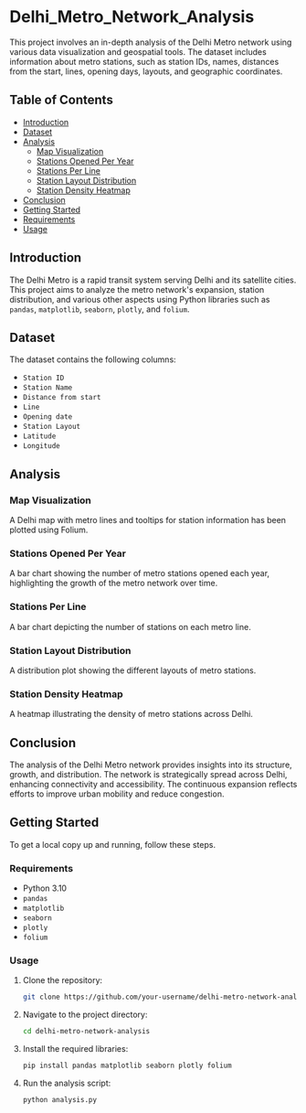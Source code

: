 # Delhi_Metro_Network_Analysis

This project involves an in-depth analysis of the Delhi Metro network using various data visualization and geospatial tools. The dataset includes information about metro stations, such as station IDs, names, distances from the start, lines, opening days, layouts, and geographic coordinates.

## Table of Contents
- [Introduction](#introduction)
- [Dataset](#dataset)
- [Analysis](#analysis)
  - [Map Visualization](#map-visualization)
  - [Stations Opened Per Year](#stations-opened-per-year)
  - [Stations Per Line](#stations-per-line)
  - [Station Layout Distribution](#station-layout-distribution)
  - [Station Density Heatmap](#station-density-heatmap)
- [Conclusion](#conclusion)
- [Getting Started](#getting-started)
- [Requirements](#requirements)
- [Usage](#usage)

## Introduction
The Delhi Metro is a rapid transit system serving Delhi and its satellite cities. This project aims to analyze the metro network's expansion, station distribution, and various other aspects using Python libraries such as `pandas`, `matplotlib`, `seaborn`, `plotly`, and `folium`.

## Dataset
The dataset contains the following columns:
- `Station ID`
- `Station Name`
- `Distance from start`
- `Line`
- `Opening date`
- `Station Layout`
- `Latitude`
- `Longitude`

## Analysis
### Map Visualization
A Delhi map with metro lines and tooltips for station information has been plotted using Folium.

### Stations Opened Per Year
A bar chart showing the number of metro stations opened each year, highlighting the growth of the metro network over time.

### Stations Per Line
A bar chart depicting the number of stations on each metro line.

### Station Layout Distribution
A distribution plot showing the different layouts of metro stations.

### Station Density Heatmap
A heatmap illustrating the density of metro stations across Delhi.

## Conclusion
The analysis of the Delhi Metro network provides insights into its structure, growth, and distribution. The network is strategically spread across Delhi, enhancing connectivity and accessibility. The continuous expansion reflects efforts to improve urban mobility and reduce congestion.

## Getting Started
To get a local copy up and running, follow these steps.

### Requirements
- Python 3.10
- `pandas`
- `matplotlib`
- `seaborn`
- `plotly`
- `folium`

### Usage
1. Clone the repository:
    ```sh
    git clone https://github.com/your-username/delhi-metro-network-analysis.git
    ```
2. Navigate to the project directory:
    ```sh
    cd delhi-metro-network-analysis
    ```
3. Install the required libraries:
    ```sh
    pip install pandas matplotlib seaborn plotly folium
    ```
4. Run the analysis script:
    ```sh
    python analysis.py
    ```
